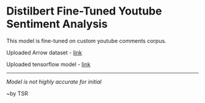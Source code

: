 # Distilbert Fine-Tuned Youtube Sentiment Analysis
This model is fine-tuned on custom youtube comments corpus.

Uploaded Arrow dataset - [link](https://huggingface.co/datasets/im-tsr/comments-sentiments)

Uploaded tensorflow model - [link](https://huggingface.co/im-tsr/distilbert-finetuned-youtube_sentiment_analysis)

----

*Model is not highly accurate for initial*

~by TSR